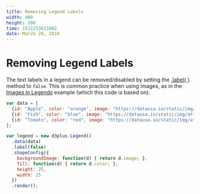 ```yaml
---
title: Removing Legend Labels
width: 400
height: 200
time: 1522253021802
date: March 28, 2018
---
```


[width]: 400
[height]: 200

# Removing Legend Labels

The text labels in a legend can be removed/disabled by setting the [.label( )](http://d3plus.org/docs/#Legend.label) method to `false`. This is common practice when using images, as in the [Images in Legends](http://d3plus.org/examples/d3plus-legend/legend-image/) example (which this code is based on).

```js
var data = [
  {id: "Apple", color: "orange", image: "https://datausa.io/static/img/attrs/thing_apple.png"},
  {id: "Fish", color: "blue", image: "https://datausa.io/static/img/attrs/thing_fish.png"},
  {id: "Tomato", color: "red", image: "https://datausa.io/static/img/attrs/thing_tomato.png"}
];

var legend = new d3plus.Legend()
  .data(data)
  .label(false)
  .shapeConfig({
    backgroundImage: function(d) { return d.image; },
    fill: function(d) { return d.color; },
    height: 25,
    width: 25
  })
  .render();
```
